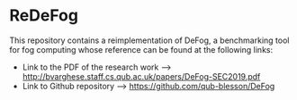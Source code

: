 # ReDeFog
This repository contains a reimplementation of DeFog, a benchmarking tool for fog computing  whose reference can be found at the following links: 
- Link to the PDF of the research work --> http://bvarghese.staff.cs.qub.ac.uk/papers/DeFog-SEC2019.pdf
- Link to Github repository --> https://github.com/qub-blesson/DeFog



